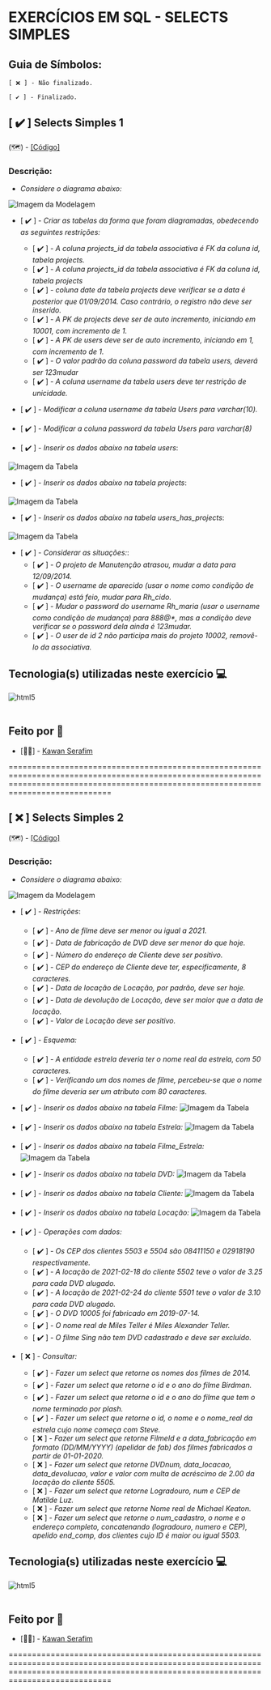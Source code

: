 # **EXERCÍCIOS EM SQL - SELECTS SIMPLES**

## Guia de Símbolos:

    [ ❌ ] - Não finalizado.

    [ ✔️ ] - Finalizado.

## [ ✔️ ] Selects Simples 1

(🗺️) - [[Código]](https://github.com/KawanSerafim/Banco_De_Dados/blob/main/SQL/select_simples/Ex_SelectSimples1.sql)

### Descrição:

- *Considere o diagrama abaixo:*

![Imagem da Modelagem](https://github.com/KawanSerafim/Banco_De_Dados/blob/main/SQL/imagens/Imagem%20do%20WhatsApp%20de%202024-11-23%20à(s)%2022.08.09_fee28da8.jpg)

- [ ✔️ ] - *Criar as tabelas da forma que foram diagramadas, obedecendo as seguintes restrições:*
  - [ ✔️ ] - *A coluna projects_id da tabela associativa é FK da coluna id, tabela projects.*
  - [ ✔️ ] - *A coluna projects_id da tabela associativa é FK da coluna id, tabela projects*
  - [ ✔️ ] - *coluna date da tabela projects deve verificar se a data é posterior que 01/09/2014. Caso contrário, o registro não deve ser inserido.*
  - [ ✔️ ] - *A PK de projects deve ser de auto incremento, iniciando em 10001, com incremento de 1.*
  - [ ✔️ ] - *A PK de users deve ser de auto incremento, iniciando em 1, com incremento de 1.*
  - [ ✔️ ] - *O valor padrão da coluna password da tabela users, deverá ser 123mudar*
  - [ ✔️ ] - *A coluna username da tabela users deve ter restrição de unicidade.*

- [ ✔️ ] - *Modificar a coluna username da tabela Users para varchar(10).*
- [ ✔️ ] - *Modificar a coluna password da tabela Users para varchar(8)*

- [ ✔️ ] - *Inserir os dados abaixo na tabela users*:

![Imagem da Tabela](https://github.com/KawanSerafim/Banco_De_Dados/blob/main/SQL/imagens/Imagem%20do%20WhatsApp%20de%202024-11-23%20à(s)%2022.17.06_bc030726.jpg)

- [ ✔️ ] - *Inserir os dados abaixo na tabela projects*:

![Imagem da Tabela](https://github.com/KawanSerafim/Banco_De_Dados/blob/main/SQL/imagens/Imagem%20do%20WhatsApp%20de%202024-11-23%20à(s)%2022.19.08_85f8c4e8.jpg)

- [ ✔️ ] - *Inserir os dados abaixo na tabela users_has_projects*:

![Imagem da Tabela](https://github.com/KawanSerafim/Banco_De_Dados/blob/main/SQL/imagens/Imagem%20do%20WhatsApp%20de%202024-11-23%20à(s)%2022.19.30_909cc243.jpg)

- [ ✔️ ] - *Considerar as situações:*:
  - [ ✔️ ] - *O projeto de Manutenção atrasou, mudar a data para 12/09/2014.*
  - [ ✔️ ] - *O username de aparecido (usar o nome como condição de mudança) está feio, mudar para Rh_cido.*
  - [ ✔️ ] - *Mudar o password do username Rh_maria (usar o username como condição de mudança) para 888@\*, mas a condição deve verificar se o password dela ainda é 123mudar.*
  - [ ✔️ ] - *O user de id 2 não participa mais do projeto 10002, removê-lo da associativa.*
 
## **Tecnologia(s) utilizadas neste exercício 💻**
<div style="display: inline_block">
    <img align="center" alt="html5" src="https://img.shields.io/badge/Microsoft_SQL_Server-CC2927?style=for-the-badge&logo=microsoft-sql-server&logoColor=white" />
</div><br/>

## **Feito por 👤**

- [👨‍💻] - [Kawan Serafim](https://github.com/KawanSerafim)

========================================================================================================================================================================================

## [ ❌ ] Selects Simples 2

(🗺️) - [[Código]](https://github.com/KawanSerafim/Banco_De_Dados/blob/main/SQL/select_simples/Ex_SelectSimples2.sql)

### Descrição:

- *Considere o diagrama abaixo:*

![Imagem da Modelagem](https://github.com/KawanSerafim/Banco_De_Dados/blob/main/SQL/imagens/Imagem%20do%20WhatsApp%20de%202024-11-23%20à(s)%2022.33.06_82abe2ee.jpg)

- [ ✔️ ] - *Restrições*:
    - [ ✔️ ] - *Ano de filme deve ser menor ou igual a 2021.*
    - [ ✔️ ] - *Data de fabricação de DVD deve ser menor do que hoje.*
    - [ ✔️ ] - *Número do endereço de Cliente deve ser positivo.*
    - [ ✔️ ] - *CEP do endereço de Cliente deve ter, especificamente, 8 caracteres.*
    - [ ✔️ ] - *Data de locação de Locação, por padrão, deve ser hoje.*
    - [ ✔️ ] - *Data de devolução de Locação, deve ser maior que a data de locação.*
    - [ ✔️ ] - *Valor de Locação deve ser positivo.*
 
- [ ✔️ ] - *Esquema:*
    - [ ✔️ ] - *A entidade estrela deveria ter o nome real da estrela, com 50 caracteres.*
    - [ ✔️ ] - *Verificando um dos nomes de filme, percebeu-se que o nome do filme deveria ser um atributo com 80 caracteres.*

- [ ✔️ ] - *Inserir os dados abaixo na tabela Filme:*
![Imagem da Tabela](https://github.com/KawanSerafim/Banco_De_Dados/blob/main/SQL/imagens/Imagem%20do%20WhatsApp%20de%202024-11-24%20à(s)%2009.58.53_0784ccba.jpg)

- [ ✔️ ] - *Inserir os dados abaixo na tabela Estrela:*
![Imagem da Tabela](https://github.com/KawanSerafim/Banco_De_Dados/blob/main/SQL/imagens/Imagem%20do%20WhatsApp%20de%202024-11-24%20à(s)%2009.59.07_e871af5f.jpg)
- [ ✔️ ] - *Inserir os dados abaixo na tabela Filme_Estrela:*
![Imagem da Tabela](https://github.com/KawanSerafim/Banco_De_Dados/blob/main/SQL/imagens/Imagem%20do%20WhatsApp%20de%202024-11-24%20à(s)%2009.59.17_174c63ab.jpg)
- [ ✔️ ] - *Inserir os dados abaixo na tabela DVD:*
![Imagem da Tabela](https://github.com/KawanSerafim/Banco_De_Dados/blob/main/SQL/imagens/Imagem%20do%20WhatsApp%20de%202024-11-24%20à(s)%2010.01.35_067b59d7.jpg)
- [ ✔️ ] - *Inserir os dados abaixo na tabela Cliente:*
![Imagem da Tabela](https://github.com/KawanSerafim/Banco_De_Dados/blob/main/SQL/imagens/Imagem%20do%20WhatsApp%20de%202024-11-24%20à(s)%2009.59.43_59752067.jpg)
- [ ✔️ ] - *Inserir os dados abaixo na tabela Locação:*
![Imagem da Tabela](https://github.com/KawanSerafim/Banco_De_Dados/blob/main/SQL/imagens/Imagem%20do%20WhatsApp%20de%202024-11-24%20à(s)%2009.59.55_14b0fff7.jpg)

- [ ✔️ ] - *Operações com dados:*
    - [ ✔️ ] - *Os CEP dos clientes 5503 e 5504 são 08411150 e 02918190 respectivamente.*
    - [ ✔️ ] - *A locação de 2021-02-18 do cliente 5502 teve o valor de 3.25 para cada DVD alugado.*
    - [ ✔️ ] - *A locação de 2021-02-24 do cliente 5501 teve o valor de 3.10 para cada DVD alugado.*
    - [ ✔️ ] - *O DVD 10005 foi fabricado em 2019-07-14.*
    - [ ✔️ ] - *O nome real de Miles Teller é Miles Alexander Teller.*
    - [ ✔️ ] - *O filme Sing não tem DVD cadastrado e deve ser excluído.*

- [ ❌ ] - *Consultar:*
    - [ ✔️ ] - *Fazer um select que retorne os nomes dos filmes de 2014.*
    - [ ✔️ ] - *Fazer um select que retorne o id e o ano do filme Birdman.*
    - [ ✔️ ] - *Fazer um select que retorne o id e o ano do filme que tem o nome terminado por plash.*
    - [ ✔️ ] - *Fazer um select que retorne o id, o nome e o nome_real da estrela cujo nome começa com Steve.*
    - [ ❌ ] - *Fazer um select que retorne FilmeId e a data_fabricação em formato (DD/MM/YYYY) (apelidar de fab) dos filmes fabricados a partir de 01-01-2020.*
    - [ ❌ ] - *Fazer um select que retorne DVDnum, data_locacao, data_devolucao, valor e valor com multa de acréscimo de 2.00 da locação do cliente 5505.*
    - [ ❌ ] - *Fazer um select que retorne Logradouro, num e CEP de Matilde Luz.*
    - [ ❌ ] - *Fazer um select que retorne Nome real de Michael Keaton.*
    - [ ❌ ] - *Fazer um select que retorne o num_cadastro, o nome e o endereço completo, concatenando (logradouro, numero e CEP), apelido end_comp, dos clientes cujo ID é maior ou igual 5503.*

## **Tecnologia(s) utilizadas neste exercício 💻**
<div style="display: inline_block">
    <img align="center" alt="html5" src="https://img.shields.io/badge/Microsoft_SQL_Server-CC2927?style=for-the-badge&logo=microsoft-sql-server&logoColor=white" />
</div><br/>

## **Feito por 👤**

- [👨‍💻] - [Kawan Serafim](https://github.com/KawanSerafim)

========================================================================================================================================================================================
